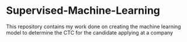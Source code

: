 # Supervised-Machine-Learning
This repository contains my work done on creating the machine learning model to determine the CTC for the candidate applying at a company
